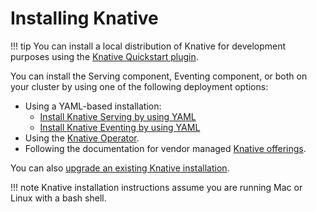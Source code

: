 # Installing Knative

!!! tip
    You can install a local distribution of Knative for development purposes
    using the [Knative Quickstart plugin](../getting-started/quickstart-install.md).

You can install the Serving component, Eventing component, or both on your cluster by using one of the following deployment options:

- Using a YAML-based installation:
    - [Install Knative Serving by using YAML](serving/install-serving-with-yaml.md)
    - [Install Knative Eventing by using YAML](eventing/install-eventing-with-yaml.md)
- Using the [Knative Operator](operator/knative-with-operators.md).
- Following the documentation for vendor managed [Knative offerings](knative-offerings.md).

You can also [upgrade an existing Knative installation](upgrade/README.md).

!!! note
    Knative installation instructions assume you are running Mac or Linux with a bash shell.
<!-- TODO: Link to provisioning guide for advanced installation -->
